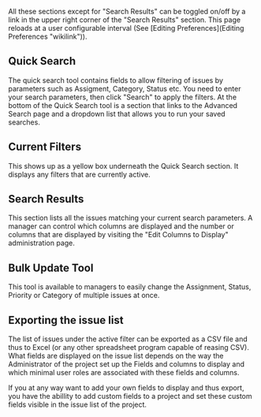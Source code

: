 All these sections except for "Search Results" can be toggled on/off by a link in the upper right corner of the "Search Results" section. This page reloads at a user configurable interval (See [Editing Preferences](Editing Preferences "wikilink")).

Quick Search
------------

The quick search tool contains fields to allow filtering of issues by parameters such as Assigment, Category, Status etc. You need to enter your search parameters, then click "Search" to apply the filters. At the bottom of the Quick Search tool is a section that links to the Advanced Search page and a dropdown list that allows you to run your saved searches.

Current Filters
---------------

This shows up as a yellow box underneath the Quick Search section. It displays any filters that are currently active.

Search Results
--------------

This section lists all the issues matching your current search parameters. A manager can control which columns are displayed and the number or columns that are displayed by visiting the "Edit Columns to Display" administration page.

Bulk Update Tool
----------------

This tool is available to managers to easily change the Assignment, Status, Priority or Category of multiple issues at once.

Exporting the issue list
------------------------

The list of issues under the active filter can be exported as a CSV file and thus to Excel (or any other spreadsheet program capable of reasing CSV). What fields are displayed on the issue list depends on the way the Administrator of the project set up the Fields and columns to display and which minimal user roles are associated with these fields and columns.

If you at any way want to add your own fields to display and thus export, you have the abillity to add custom fields to a project and set these custom fields visible in the issue list of the project.